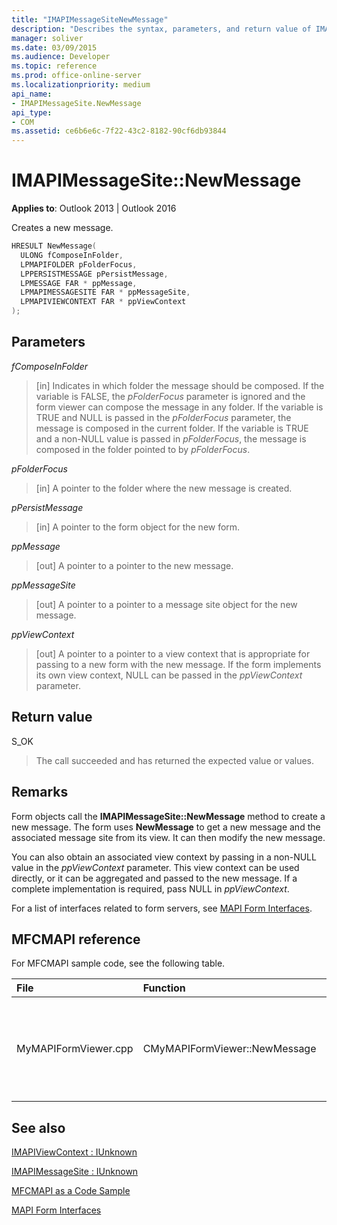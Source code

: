 ```yaml
---
title: "IMAPIMessageSiteNewMessage"
description: "Describes the syntax, parameters, and return value of IMAPIMessageSiteNewMessage, which creates a new message."
manager: soliver
ms.date: 03/09/2015
ms.audience: Developer
ms.topic: reference
ms.prod: office-online-server
ms.localizationpriority: medium
api_name:
- IMAPIMessageSite.NewMessage
api_type:
- COM
ms.assetid: ce6b6e6c-7f22-43c2-8182-90cf6db93844
---
```


# IMAPIMessageSite::NewMessage

  
  
**Applies to**: Outlook 2013 | Outlook 2016 
  
Creates a new message.
  
```cpp
HRESULT NewMessage(
  ULONG fComposeInFolder,
  LPMAPIFOLDER pFolderFocus,
  LPPERSISTMESSAGE pPersistMessage,
  LPMESSAGE FAR * ppMessage,
  LPMAPIMESSAGESITE FAR * ppMessageSite,
  LPMAPIVIEWCONTEXT FAR * ppViewContext
);
```

## Parameters

 _fComposeInFolder_
  
> [in] Indicates in which folder the message should be composed. If the variable is FALSE, the  _pFolderFocus_ parameter is ignored and the form viewer can compose the message in any folder. If the variable is TRUE and NULL is passed in the _pFolderFocus_ parameter, the message is composed in the current folder. If the variable is TRUE and a non-NULL value is passed in  _pFolderFocus_, the message is composed in the folder pointed to by  _pFolderFocus_.
    
 _pFolderFocus_
  
> [in] A pointer to the folder where the new message is created.
    
 _pPersistMessage_
  
> [in] A pointer to the form object for the new form.
    
 _ppMessage_
  
> [out] A pointer to a pointer to the new message.
    
 _ppMessageSite_
  
> [out] A pointer to a pointer to a message site object for the new message.
    
 _ppViewContext_
  
> [out] A pointer to a pointer to a view context that is appropriate for passing to a new form with the new message. If the form implements its own view context, NULL can be passed in the _ppViewContext_ parameter. 
    
## Return value

S_OK 
  
> The call succeeded and has returned the expected value or values.
    
## Remarks

Form objects call the **IMAPIMessageSite::NewMessage** method to create a new message. The form uses **NewMessage** to get a new message and the associated message site from its view. It can then modify the new message. 
  
You can also obtain an associated view context by passing in a non-NULL value in the _ppViewContext_ parameter. This view context can be used directly, or it can be aggregated and passed to the new message. If a complete implementation is required, pass NULL in  _ppViewContext_.
  
For a list of interfaces related to form servers, see [MAPI Form Interfaces](mapi-form-interfaces.md).
  
## MFCMAPI reference

For MFCMAPI sample code, see the following table.
  
|**File**|**Function**|**Comment**|
|:-----|:-----|:-----|
|MyMAPIFormViewer.cpp  <br/> |CMyMAPIFormViewer::NewMessage  <br/> |MFCMAPI uses the **IMAPIMessageSite::NewMessage** method to create a new message, instantiate a new form viewer, and call **SetPersist** to set the message on the form viewer. Finally, it returns the form viewer as the message site. |
   
## See also



[IMAPIViewContext : IUnknown](imapiviewcontextiunknown.md)
  
[IMAPIMessageSite : IUnknown](imapimessagesiteiunknown.md)


[MFCMAPI as a Code Sample](mfcmapi-as-a-code-sample.md)
  
[MAPI Form Interfaces](mapi-form-interfaces.md)

